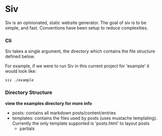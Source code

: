 # Siv

Siv is an opinionated, static website generator. The goal of siv is to be simple, and fast. Conventions have been setup to reduce complexities.

### Cli

Siv takes a single argument, the directory which contains the file structure defined below.

For example, if we were to run Siv in this current project for 'example' it would look like:

```
siv ./example
```


### Directory Structure

**view the examples directory for more info**

- posts: contains all markdown posts/content/entries
- templates: contains the files used by posts (uses mustache templating). Currently the only template supported is 'posts.html' to layout posts
  - partials
